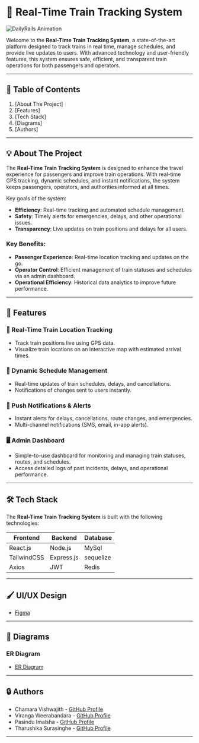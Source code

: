 # 🚆 Real-Time Train Tracking System

![DailyRails Animation](https://readme-typing-svg.herokuapp.com?font=Fira+Code&weight=600&size=30&duration=4000&pause=1000&color=36BCF7&center=true&vCenter=true&width=435&lines=DailyRails)

Welcome to the **Real-Time Train Tracking System**, a state-of-the-art platform designed to track trains in real time, manage schedules, and provide live updates to users. With advanced technology and user-friendly features, this system ensures safe, efficient, and transparent train operations for both passengers and operators.

---

## 📑 Table of Contents

1. [About The Project]
2. [Features]
3. [Tech Stack]
4. [Diagrams]
5. [Authors]

---

## 💡 About The Project

The **Real-Time Train Tracking System** is designed to enhance the travel experience for passengers and improve train operations. With real-time GPS tracking, dynamic schedules, and instant notifications, the system keeps passengers, operators, and authorities informed at all times.

Key goals of the system:
- **Efficiency**: Real-time tracking and automated schedule management.
- **Safety**: Timely alerts for emergencies, delays, and other operational issues.
- **Transparency**: Live updates on train positions and delays for all users.

### Key Benefits:
- **Passenger Experience**: Real-time location tracking and updates on the go.
- **Operator Control**: Efficient management of train statuses and schedules via an admin dashboard.
- **Operational Efficiency**: Historical data analytics to improve future performance.

---

## 🔑 Features

### 🚆 Real-Time Train Location Tracking
- Track train positions live using GPS data.
- Visualize train locations on an interactive map with estimated arrival times.

### 📅 Dynamic Schedule Management
- Real-time updates of train schedules, delays, and cancellations.
- Notifications of changes sent to users instantly.

### 🔔 Push Notifications & Alerts
- Instant alerts for delays, cancellations, route changes, and emergencies.
- Multi-channel notifications (SMS, email, in-app alerts).

### 🖥 Admin Dashboard
- Simple-to-use dashboard for monitoring and managing train statuses, routes, and schedules.
- Access detailed logs of past incidents, delays, and operational performance.


---

## 🛠️ Tech Stack

The **Real-Time Train Tracking System** is built with the following technologies:

| **Frontend**  | **Backend**  | **Database** |
|---------------|--------------|--------------|
| React.js      | Node.js      | MySql      |
| TailwindCSS   | Express.js   | sequelize     |
| Axios         | JWT          | Redis        |

---

## 🖌️ UI/UX Design
- [Figma](https://www.figma.com/design/0GuW9GnWuLG4xSrl6nnLen/Design?node-id=293-1074&t=IZwzlv4Cxy6oeLLT-0)

---


## 🔄 Diagrams

### ER Diagram
- [ER Diagram](https://app.diagrams.net/#G1Fh9InZrkvACo1tFBceBZdLc0bpUU0FX8#%7B%22pageId%22%3A%22kYVe6jm9-uji3FKHTjY7%22%7D)
  


---


## 🔒 Authors

- Chamara Vishwajith       - [GitHub Profile](https://github.com/RMCV-Rajapaksha)
- Viranga Weerabandara     - [GitHub Profile](https://github.com/VirangaWeerabandara)
- Pasindu Imalsha          - [GitHub Profile](https://github.com/Contributor2)
- Tharushika Surasinghe    - [GitHub Profile](https://github.com/TharushikaS)
  


---
